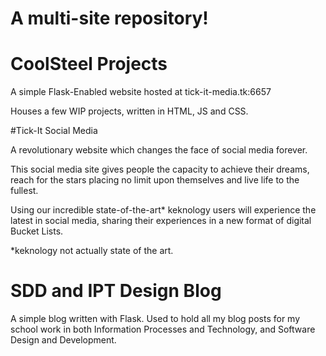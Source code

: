 # A multi-site repository!

# CoolSteel Projects

A simple Flask-Enabled website hosted at tick-it-media.tk:6657

Houses a few WIP projects, written in HTML, JS and CSS.


#Tick-It Social Media

A revolutionary website which changes the face of social media forever.

This social media site gives people the capacity to achieve their dreams, reach for the stars placing no limit upon themselves and live life to the fullest.

Using our incredible state-of-the-art* keknology users will experience the latest in social media, sharing their experiences in a new format of digital Bucket Lists.

*keknology not actually state of the art.

# SDD and IPT Design Blog

A simple blog written with Flask. Used to hold all my blog posts for my school work in both Information Processes and Technology, and Software Design and Development.
